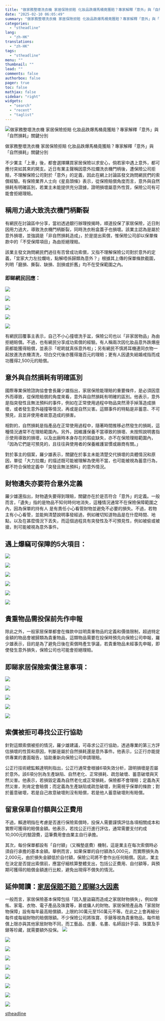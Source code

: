 ```yaml
---
title: "做家務整壞洗衣機 家居保險拒賠 化妝品跌爆馬桶竟獲賠？專家解釋「意外」與「自然損耗」關鍵分別"
date: "2025-02-10 06:05:49"
summary: "做家務整壞洗衣機 家居保險拒賠 化妝品跌爆馬桶竟獲賠？專家解釋「意外」與「自然損耗」關鍵分別..."
categories:
  - "stheadline"
lang:
  - "zh-HK"
translations:
  - "zh-HK"
tags:
  - "stheadline"
menu: ""
thumbnail: ""
lead: ""
comments: false
authorbox: false
pager: true
toc: false
mathjax: false
sidebar: "right"
widgets:
  - "search"
  - "recent"
  - "taglist"
---
```


![做家務整壞洗衣機 家居保險拒賠 化妝品跌爆馬桶竟獲賠？專家解釋「意外」與「自然損耗」關鍵分別](https://image.stheadline.com/f/680p0/0x0/100/none/9dbfce6e8969787e5b233171ba277dbd/stheadline/inewsmedia/20250207/_2025020912444397029.jpg)

做家務整壞洗衣機 家居保險拒賠 化妝品跌爆馬桶竟獲賠？專家解釋「意外」與「自然損耗」關鍵分別




不少業主「上車」後，都會選擇購買家居保險以求安心，倘若家中遇上意外，都可應付突如其來的開支。近日有業主聲稱因意外拉爛洗衣機門柄後，遭保險公司拒賠，不理解保險公司對於「意外」的定義，因此在網上討論區發文詢問網民們的索償經驗。有保險業界人士向《星島頭條》表示，從保險賠償角度而言，意外與自然損耗有明確區別，若業主未能提供充分證據，證明損壞屬意外性質，保險公司有可能會拒絕理賠。

稱用力過大致洗衣機門柄斷裂
-------------

有網民在討論區中分享，當初透過銀行辦理按揭時，順道投保了家居保險，近日則因用力過大，導致洗衣機門柄斷裂，同時洗衣粉盒蓋子也損壞。該業主認為是屬於意外損壞，並強調是「非自然損耗造成」，於是提出索償，惟保險公司卻以保單條款中的「不受保障項目」為由拒絕理賠。

該業主發文詢問網民們過往有否曾成功索償，又指不理解保險公司對於意外的定義，「宜家大力左拉爛咗，點解唔係歸類為意外？」根據其上傳的保單條款截圖，列明「磨損、撕裂、缺損、刮損或折舊」均不在受保範圍之內。

### 即睇網民回應：

 ![](https://image.hkhl.hk/f/1024p0/0x0/100/none/162cd9de2ed8ea52c439e93d02293e01/2025-02/2025-02-09_115131.png)




 ![](https://image.hkhl.hk/f/1024p0/0x0/100/none/e5384afbf3690d4cb1517e31fd6aba4a/2025-02/2025-02-09_115558.jpg)




 ![](https://image.hkhl.hk/f/1024p0/0x0/100/none/cf1abe4d17e548c85a2a848d011b0ba1/2025-02/2025-02-09_115624.jpg)




 ![](https://image.hkhl.hk/f/1024p0/0x0/100/none/9cc905ab7a88b8d53fcfb2edabbe6ef3/2025-02/2025-02-09_115641.jpg)




 ![](https://image.hkhl.hk/f/1024p0/0x0/100/none/bca20bcf32cd2d865d80f5321df28ef0/2025-02/2025-02-09_120221.jpg)



有網民回覆事主表示，自己不小心撞壞洗手盆，保險公司也以「非家居物品」為由拒絕賠償。不過，也有網民分享成功索償的經驗。有人稱兩次因化妝品意外跌爆座廁都能獲得賠償，並表示「呢啲就真係意外啦」；另有網民不慎將耳機連同衣物一起放進洗衣機清洗，坦白交代後亦獲得幾百元的理賠；更有人因遺失結婚戒指而成功獲得2,500元的賠償。

意外與自然損耗有明確區別
------------

國際專業保險諮詢協會會長羅少雄指出，家居保險能理賠的重要條件，是必須因意外而導致，從保險賠償的角度來看，意外與自然損耗有明確的區別。他表示，意外是指突發性且無法預料的事件，例如在正常使用過程中物品突然滑手掉落造成損壞，或者發生意外碰撞等情況，再或是自然災害。這類事件的特點是非蓄意、不可預見，且並非使用者故意造成的損害。

相對的，自然損耗是指產品在正常使用過程中，隨著時間推移必然發生的損耗，這種情況通常不在理賠範圍內。另外，因維護保養不當導致的損壞、未按照說明書指示使用導致的損壞，以及出廠時本身存在的瑕疵缺失，亦不在保險理賠範圍內，「因為它們是可預見的，且往往與使用者的保養維護習慣或廠商有關。」

對於事主的個案，羅少雄表示，關鍵在於事主未能清楚交代損壞的具體情況和原因，單從「大力拉爛」的描述既可能被理解為使用不當，也可能被視為蓄意行為，都不符合保險定義中「突發且無法預料」的意外情況。

財物遺失亦要符合意外定義
------------

羅少雄還指出，財物遺失要得到理賠，關鍵亦在於是否符合「意外」的定義。一般而言，「遺失」指的是物品不知何時何地消失，這種情況通常不在保險保障範圍之內，因為保單的持有人 是有責任小心看管財物並避免不必要的損失。不過，若物主有小心看管，並能夠清楚說明事發經過，例如確切知道物品是在什麼時間、地點，以及在甚麼情況下丟失，而這個過程具有突發性及不可預見性，例如被偷或被搶，則可能被視為意外事件。

遇上爆竊可保障的5大項目：
-------------

 ![](https://image.hkhl.hk/f/1024p0/0x0/100/none/5042a71202918cecc334bf21c9c88302/2024-01/10_1_58.png)




 ![](https://image.hkhl.hk/f/1024p0/0x0/100/none/c5fc8fc6d3578f861a27344a451c7aa8/2024-01/11_1_58.png)




 ![](https://image.hkhl.hk/f/1024p0/0x0/100/none/708d87e6f8cb073ae7cee014a59c4a3a/2024-01/12_34.png)




 ![](https://image.hkhl.hk/f/1024p0/0x0/100/none/0b4db61f8583e77be48705f67ae84bfc/2024-01/13_32.png)




 ![](https://image.hkhl.hk/f/1024p0/0x0/100/none/fdcafe1d3e338493d3618929cd214efd/2024-01/14_33.png)




 ![](https://image.hkhl.hk/f/1024p0/0x0/100/none/be5a5ec90f1e5ae6f1158f40d170fee9/2024-01/15_0_46.png)



貴重物品需投保前先作申報
------------

除此之外，一般家居保單都會在條款中註明貴重物品的定義和價值限制，超過特定金額的物品會被歸類為貴重物品，這類物品需要在投保時預先向保險公司申報，羅少雄表示，目的是為了避免日後在索償時產生爭議，若貴重物品未經事先申報，即使發生意外損失，保險公司也可能會拒絕理賠。

即睇家居保險索償注意事項：
-------------

 ![](https://image.hkhl.hk/f/1024p0/0x0/100/none/4d30cf25b1680bb97fcf3ec09e5845b2/2024-01/16_4_4.png)




 ![](https://image.hkhl.hk/f/1024p0/0x0/100/none/5042171b91273919d71baa6912e146ee/2024-01/17_4_3.png)




 ![](https://image.hkhl.hk/f/1024p0/0x0/100/none/43ec1891f1469b77826938cfbc728553/2024-01/18_5_2.png)




 ![](https://image.hkhl.hk/f/1024p0/0x0/100/none/35717bf3b9fd646bd6ea6717b03c8ca5/2024-01/19_5_2.png)




 ![](https://image.hkhl.hk/f/1024p0/0x0/100/none/54e89687ed66dbd669ca40548c24b433/2024-01/20_4_3.png)



索償被拒可尋找公正行協助
------------

針對這類索償被拒的情況，羅少雄建議，可尋求公正行協助，透過專業的第三方評估損壞的性質和原因，判斷是屬於自然損耗還是意外事件。他表示，公正行亦能提供專業的書面報告，協助重新向保險公司申請理賠。

公正行技術總監賴達明則指出，公正行通常會根據6項失效分析，證明損壞是否屬於意外。該6項分別為生產缺陷、自然老化、正常損耗、疏忽破壞、蓄意破壞與天然災害。他表示，若損毀定義為自然老化或正常損耗，保險都不會理賠；定義為天然災害，則肯定會賠償；而定義為生產缺陷或疏忽破壞，則需視乎保單的條款；對於蓄意破壞，若是自己故意破壞則沒有賠償，若是他人蓄意破壞則有賠償。

留意保單自付額與公正費用
------------

不過，賴達明指在考慮是否進行保險索償時，投保人需要謹慎評估各項相關成本和實際可獲得的賠償金額。他表示，若找公正行進行評估，通常需要支付約成10,000元的驗證費，這筆費用會由業主自行承擔。

其次，每份保單都設有「自付額」（又稱墊底費）機制，這是業主在每次索償時必須自行承擔的基本金額。舉例而言，如果保單的自付額為5,000元，而實際損失為2,000元，由於損失金額低於自付額，保險公司將不會作出任何賠償。因此，業主在決定是否提出索償前，應當仔細核算整體支出，包括公正費用、自付額等，與預期可獲得的賠償金額進行比較，避免出現得不償失的情況。

延伸閱讀：[家居保賠不賠？即睇3大因素](https://www.stheadline.com/investment/3311229/)
--------------------------------------------------------------------

一般而言，家居保險基本保障包括「因入屋盜竊而造成之家居財物損失」，例如傢俬、家電、衣物、電子產品及珠寶等，甚或傭人的財物。家居保險產品為「家居財物保障」設有每年最高賠償額，上限約30萬元至150萬元不等。在此之上會再細分每件或每組財物的賠償限額。不少保險公司將珠寶、手錶等視為貴重物品，每件賠償上限亦與其他家居財物不同，而工藝品、古董、名畫、名師設計手袋、珠寶及手錶等珍藏，就需要額外投保。
 ![](https://image.hkhl.hk/f/1024p0/0x0/100/none/3f8e3e55f57ece3a0dc2cef5cea21fc9/2024-01/1_3_72.png)




 ![](https://image.hkhl.hk/f/1024p0/0x0/100/none/35a9e592768801e843edcad58029d86d/2024-01/2_3_59.png)




 ![](https://image.hkhl.hk/f/1024p0/0x0/100/none/e22adcccda8794aabf09235c0be1a18c/2024-01/3_2_109.png)




 ![](https://image.hkhl.hk/f/1024p0/0x0/100/none/31ccdb99bf38f51d27ccf094b4eaea4d/2024-01/4_1_81.png)




 ![](https://image.hkhl.hk/f/1024p0/0x0/100/none/c39d739d8f61f51f1a13336c9fb9e8ec/2024-01/5_0_54.png)




 ![](https://image.hkhl.hk/f/1024p0/0x0/100/none/8d4b35db4d4e90e284f7a778bba1d35a/2024-01/FINANCE__3.png)




 ![](https://image.hkhl.hk/f/1024p0/0x0/100/none/a3523f6b9602e9ef3af9beeebaf167f5/2024-01/7_0_45.png)




 ![](https://image.hkhl.hk/f/1024p0/0x0/100/none/ed40e1546d0bc2f239bc4346e1971897/2024-01/8_12.png)




 ![](https://image.hkhl.hk/f/1024p0/0x0/100/none/94879f89017301a9aeaefebd797912ea/2024-01/9_12.png)

[stheadline](https://std.stheadline.com/realtime/article/2051392/即時-地產-做家務整壞洗衣機-家居保險拒賠-化妝品跌爆馬桶竟獲賠-專家解釋-意外-與-自然損耗-關鍵分別)
